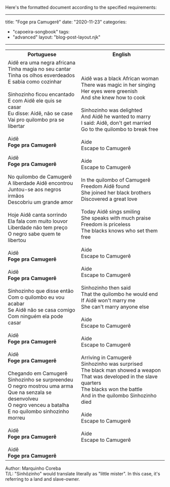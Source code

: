 Here's the formatted document according to the specified requirements:

---
title: "Foge pra Camugerê"
date: "2020-11-23"
categories: 
  - "capoeira-songbook"
tags: 
  - "advanced"
layout: "blog-post-layout.njk"
---

<table class="capoeira-table">
    <tr class="header-row">
        <th>Portuguese</th>
        <th>English</th>
    </tr>
    <tr>
        <td>Aidê era uma negra africana<br>
Tinha magia no seu cantar<br>
Tinha os olhos esverdeados<br>
E sabia como cozinhar<br>
<br>
Sinhozinho ficou encantado<br>
E com Aidê ele quis se casar<br>
Eu disse: Aidê, não se case<br>
Vai pro quilombo pra se libertar<br>
<br>
Aidê<br>
<strong>Foge pra Camugerê</strong><br>
<br>
Aidê<br>
<strong>Foge pra Camugerê</strong><br>
<br>
No quilombo de Camugerê<br>
A liberdade Aidê encontrou<br>
Juntou-se aos negros irmãos<br>
Descobriu um grande amor<br>
<br>
Hoje Aidê canta sorrindo<br>
Ela fala com muito louvor<br>
Liberdade não tem preço<br>
O negro sabe quem te libertou<br>
<br>
Aidê<br>
<strong>Foge pra Camugerê</strong><br>
<br>
Aidê<br>
<strong>Foge pra Camugerê</strong><br>
<br>
Sinhozinho que disse então<br>
Com o quilombo eu vou acabar<br>
Se Aidê não se casa comigo<br>
Com ninguém ela pode casar<br>
<br>
Aidê<br>
<strong>Foge pra Camugerê</strong><br>
<br>
Aidê<br>
<strong>Foge pra Camugerê</strong><br>
<br>
Chegando em Camugerê<br>
Sinhozinho se surpreendeu<br>
O negro mostrou uma arma<br>
Que na senzala se desenvolveu<br>
O negro venceu a batalha<br>
E no quilombo sinhozinho morreu<br>
<br>
Aidê<br>
<strong>Foge pra Camugerê</strong><br>
<br>
Aidê<br>
<strong>Foge pra Camugerê</strong></td>
        <td>Aidê was a black African woman<br>
There was magic in her singing<br>
Her eyes were greenish<br>
And she knew how to cook<br>
<br>
Sinhozinho was delighted<br>
And Aidê he wanted to marry<br>
I said: Aidê, don't get married<br>
Go to the quilombo to break free<br>
<br>
Aide<br>
Escape to Camugerê<br>
<br>
Aide<br>
Escape to Camugerê<br>
<br>
In the quilombo of Camugerê<br>
Freedom Aidê found<br>
She joined her black brothers<br>
Discovered a great love<br>
<br>
Today Aidê sings smiling<br>
She speaks with much praise<br>
Freedom is priceless<br>
The blacks knows who set them free<br>
<br>
Aide<br>
Escape to Camugerê<br>
<br>
Aide<br>
Escape to Camugerê<br>
<br>
Sinhozinho then said<br>
That the quilombo he would end<br>
If Aidê won't marry me<br>
She can't marry anyone else<br>
<br>
Aide<br>
Escape to Camugerê<br>
<br>
Aide<br>
Escape to Camugerê<br>
<br>
Arriving in Camugerê<br>
Sinhozinho was surprised<br>
The black man showed a weapon<br>
That was developed in the slave quarters<br>
The blacks won the battle<br>
And in the quilombo Sinhozinho died<br>
<br>
Aide<br>
Escape to Camugerê<br>
<br>
Aide<br>
Escape to Camugerê</td>
    </tr>
</table>

<figcaption>

Author: Marquinho Coreba  
T/L: "Sinhôzinho" would translate literally as "little mister". In this case, it's referring to a land and slave-owner.

</figcaption>